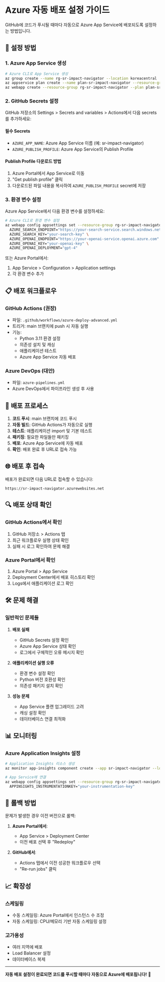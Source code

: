 # Azure 자동 배포 설정 가이드

GitHub에 코드가 푸시될 때마다 자동으로 Azure App Service에 배포되도록 설정하는 방법입니다.

## 🚀 설정 방법

### 1. Azure App Service 생성

```bash
# Azure CLI로 App Service 생성
az group create --name rg-sr-impact-navigator --location koreacentral
az appservice plan create --name plan-sr-impact-navigator --resource-group rg-sr-impact-navigator --sku B1 --is-linux
az webapp create --resource-group rg-sr-impact-navigator --plan plan-sr-impact-navigator --name sr-impact-navigator --runtime "PYTHON|3.11"
```

### 2. GitHub Secrets 설정

GitHub 저장소의 Settings > Secrets and variables > Actions에서 다음 secrets를 추가하세요:

#### **필수 Secrets**
- `AZURE_APP_NAME`: Azure App Service 이름 (예: sr-impact-navigator)
- `AZURE_PUBLISH_PROFILE`: Azure App Service의 Publish Profile

#### **Publish Profile 다운로드 방법**
1. Azure Portal에서 App Service로 이동
2. "Get publish profile" 클릭
3. 다운로드된 파일 내용을 복사하여 `AZURE_PUBLISH_PROFILE` secret에 저장

### 3. 환경 변수 설정

Azure App Service에서 다음 환경 변수를 설정하세요:

```bash
# Azure CLI로 환경 변수 설정
az webapp config appsettings set --resource-group rg-sr-impact-navigator --name sr-impact-navigator --settings \
  AZURE_SEARCH_ENDPOINT="https://your-search-service.search.windows.net" \
  AZURE_SEARCH_KEY="your-search-key" \
  AZURE_OPENAI_ENDPOINT="https://your-openai-service.openai.azure.com" \
  AZURE_OPENAI_KEY="your-openai-key" \
  AZURE_OPENAI_DEPLOYMENT="gpt-4"
```

또는 Azure Portal에서:
1. App Service > Configuration > Application settings
2. 각 환경 변수 추가

## 📋 배포 워크플로우

### **GitHub Actions (권장)**
- 파일: `.github/workflows/azure-deploy-advanced.yml`
- 트리거: main 브랜치에 push 시 자동 실행
- 기능:
  - Python 3.11 환경 설정
  - 의존성 설치 및 캐싱
  - 애플리케이션 테스트
  - Azure App Service 자동 배포

### **Azure DevOps (대안)**
- 파일: `azure-pipelines.yml`
- Azure DevOps에서 파이프라인 생성 후 사용

## 🔧 배포 프로세스

1. **코드 푸시**: main 브랜치에 코드 푸시
2. **자동 빌드**: GitHub Actions가 자동으로 실행
3. **테스트**: 애플리케이션 import 및 기본 테스트
4. **패키징**: 필요한 파일들만 패키징
5. **배포**: Azure App Service에 자동 배포
6. **확인**: 배포 완료 후 URL로 접속 가능

## 🌐 배포 후 접속

배포가 완료되면 다음 URL로 접속할 수 있습니다:
```
https://sr-impact-navigator.azurewebsites.net
```

## 🔍 배포 상태 확인

### GitHub Actions에서 확인
1. GitHub 저장소 > Actions 탭
2. 최근 워크플로우 실행 상태 확인
3. 실패 시 로그 확인하여 문제 해결

### Azure Portal에서 확인
1. Azure Portal > App Service
2. Deployment Center에서 배포 히스토리 확인
3. Logs에서 애플리케이션 로그 확인

## 🛠️ 문제 해결

### **일반적인 문제들**

1. **배포 실패**
   - GitHub Secrets 설정 확인
   - Azure App Service 상태 확인
   - 로그에서 구체적인 오류 메시지 확인

2. **애플리케이션 실행 오류**
   - 환경 변수 설정 확인
   - Python 버전 호환성 확인
   - 의존성 패키지 설치 확인

3. **성능 문제**
   - App Service 플랜 업그레이드 고려
   - 캐싱 설정 확인
   - 데이터베이스 연결 최적화

## 📊 모니터링

### **Azure Application Insights 설정**
```bash
# Application Insights 리소스 생성
az monitor app-insights component create --app sr-impact-navigator --location koreacentral --resource-group rg-sr-impact-navigator

# App Service에 연결
az webapp config appsettings set --resource-group rg-sr-impact-navigator --name sr-impact-navigator --settings \
  APPINSIGHTS_INSTRUMENTATIONKEY="your-instrumentation-key"
```

## 🔄 롤백 방법

문제가 발생한 경우 이전 버전으로 롤백:

1. **Azure Portal에서**:
   - App Service > Deployment Center
   - 이전 배포 선택 후 "Redeploy"

2. **GitHub에서**:
   - Actions 탭에서 이전 성공한 워크플로우 선택
   - "Re-run jobs" 클릭

## 📈 확장성

### **스케일링**
- 수동 스케일링: Azure Portal에서 인스턴스 수 조정
- 자동 스케일링: CPU/메모리 기반 자동 스케일링 설정

### **고가용성**
- 여러 지역에 배포
- Load Balancer 설정
- 데이터베이스 복제

---

**자동 배포 설정이 완료되면 코드를 푸시할 때마다 자동으로 Azure에 배포됩니다!** 🚀
